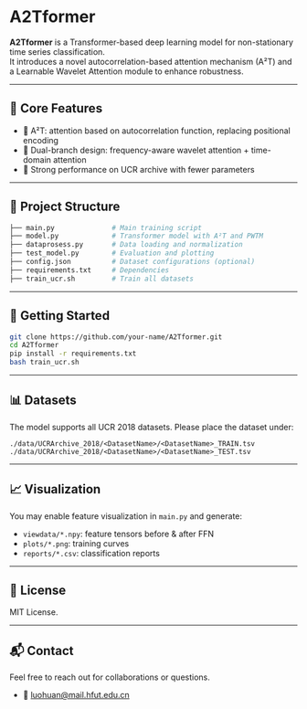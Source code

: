# A2Tformer

**A2Tformer** is a Transformer-based deep learning model for non-stationary time series classification.  
It introduces a novel autocorrelation-based attention mechanism (A²T) and a Learnable Wavelet Attention module to enhance robustness.

---

## 🧠 Core Features

- 📌 A²T: attention based on autocorrelation function, replacing positional encoding
- 🔁 Dual-branch design: frequency-aware wavelet attention + time-domain attention
- 🧪 Strong performance on UCR archive with fewer parameters

---

## 📁 Project Structure

```bash
├── main.py              # Main training script
├── model.py             # Transformer model with A²T and PWTM
├── dataprosess.py       # Data loading and normalization
├── test_model.py        # Evaluation and plotting
├── config.json          # Dataset configurations (optional)
├── requirements.txt     # Dependencies
├── train_ucr.sh         # Train all datasets
```

---

## 🚀 Getting Started

```bash
git clone https://github.com/your-name/A2Tformer.git
cd A2Tformer
pip install -r requirements.txt
bash train_ucr.sh
```

---

## 📊 Datasets

The model supports all UCR 2018 datasets. Please place the dataset under:

```plaintext
./data/UCRArchive_2018/<DatasetName>/<DatasetName>_TRAIN.tsv
./data/UCRArchive_2018/<DatasetName>/<DatasetName>_TEST.tsv
```

---

## 📈 Visualization

You may enable feature visualization in `main.py` and generate:

- `viewdata/*.npy`: feature tensors before & after FFN
- `plots/*.png`: training curves
- `reports/*.csv`: classification reports

---

## 📄 License

MIT License.

---

## 📬 Contact

Feel free to reach out for collaborations or questions.

- 📧 luohuan@mail.hfut.edu.cn
